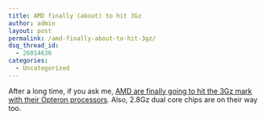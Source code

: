 ```yaml
---
title: AMD finally (about) to hit 3Gz
author: admin
layout: post
permalink: /amd-finally-about-to-hit-3gz/
dsq_thread_id:
  - 26014636
categories:
  - Uncategorized
---
```

After a long time, if you ask me, [AMD are finally going to hit the 3Gz mark with their Opteron processors][1]. Also, 2.8Gz dual core chips are on their way too.

 [1]: http://dailytech.com/article.aspx?newsid=1531